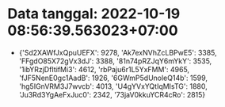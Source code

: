 # Data tanggal: 2022-10-19 08:56:39.563023+07:00

* {'Sd2XAWfJxQpuUEFX': 9278, 'Ak7exNVhZcLBPwE5': 3385, 'FFgdO85X72gVx3dJ': 3388, '81n74pRZJqY6mYkY': 3535, '1ibYRzjDfItifMi3': 4612, 'rbPaju6r1L5YxFMM': 4965, 'fJF5NenE0gc1AadB': 1926, '6GWmP5dUnoleQ14b': 1599, 'hg5IGnVRM3J7wvcb': 4013, 'U4gYVxYQtIqMIsTG': 1880, 'Ju3Rd3YgAeFxJuc0': 2342, '73jaV0kkuYCR4cRo': 2815}
